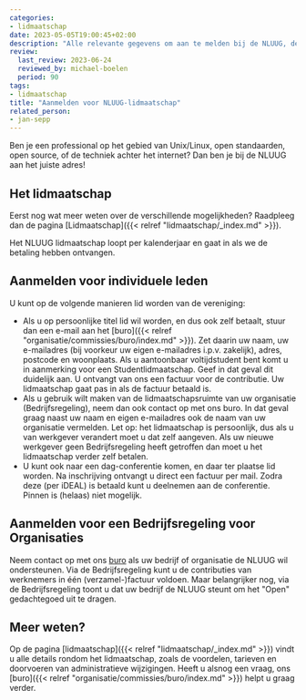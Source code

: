 ```yaml
---
categories:
- lidmaatschap
date: 2023-05-05T19:00:45+02:00
description: "Alle relevante gegevens om aan te melden bij de NLUUG, de vereniging van professionele gebruikers van open systemen en open standaarden"
review:
  last_review: 2023-06-24
  reviewed_by: michael-boelen
  period: 90
tags:
- lidmaatschap
title: "Aanmelden voor NLUUG-lidmaatschap"
related_person:
- jan-sepp
---
```


Ben je een professional op het gebied van Unix/Linux, open standaarden, open source, of de techniek achter het internet? Dan ben je bij de NLUUG aan het juiste adres!

## Het lidmaatschap

Eerst nog wat meer weten over de verschillende mogelijkheden? Raadpleeg dan de pagina [Lidmaatschap]({{< relref "lidmaatschap/_index.md" >}}).

Het NLUUG lidmaatschap loopt per kalenderjaar en gaat in als we de betaling hebben ontvangen.

## Aanmelden voor individuele leden

U kunt op de volgende manieren lid worden van de vereniging:

* Als u op persoonlijke titel lid wil worden, en dus ook zelf betaalt, stuur dan een e-mail aan het [buro]({{< relref "organisatie/commissies/buro/index.md" >}}). Zet daarin uw naam, uw e-mailadres (bij voorkeur uw eigen e-mailadres i.p.v. zakelijk), adres, postcode en woonplaats. Als u aantoonbaar voltijdstudent bent komt u in aanmerking voor een Studentlidmaatschap. Geef in dat geval dit duidelijk aan. U ontvangt van ons een factuur voor de contributie. Uw lidmaatschap gaat pas in als de factuur betaald is.
* Als u gebruik wilt maken van de lidmaatschapsruimte van uw organisatie (Bedrijfsregeling), neem dan ook contact op met ons buro. In dat geval graag naast uw naam en eigen e-mailadres ook de naam van uw organisatie vermelden. Let op: het lidmaatschap is persoonlijk, dus als u van werkgever verandert moet u dat zelf aangeven. Als uw nieuwe werkgever geen Bedrijfsregeling heeft getroffen dan moet u het lidmaatschap verder zelf betalen.
* U kunt ook naar een dag-conferentie komen, en daar ter plaatse lid worden. Na inschrijving ontvangt u direct een factuur per mail. Zodra deze (per iDEAL) is betaald kunt u deelnemen aan de conferentie. Pinnen is (helaas) niet mogelijk.

## Aanmelden voor een Bedrijfsregeling voor Organisaties

Neem contact op met ons [buro](mailto:buro@nluug.nl) als uw bedrijf of organisatie de NLUUG wil ondersteunen. Via de Bedrijfsregeling kunt u de contributies van werknemers in één (verzamel-)factuur voldoen. Maar belangrijker nog, via de Bedrijfsregeling toont u dat uw bedrijf de NLUUG steunt om het "Open" gedachtegoed uit te dragen.

## Meer weten?

Op de pagina [lidmaatschap]({{< relref "lidmaatschap/_index.md" >}}) vindt u alle details rondom het lidmaatschap, zoals de voordelen, tarieven en doorvoeren van administratieve wijzigingen. Heeft u alsnog een vraag, ons [buro]({{< relref "organisatie/commissies/buro/index.md" >}}) helpt u graag verder.
